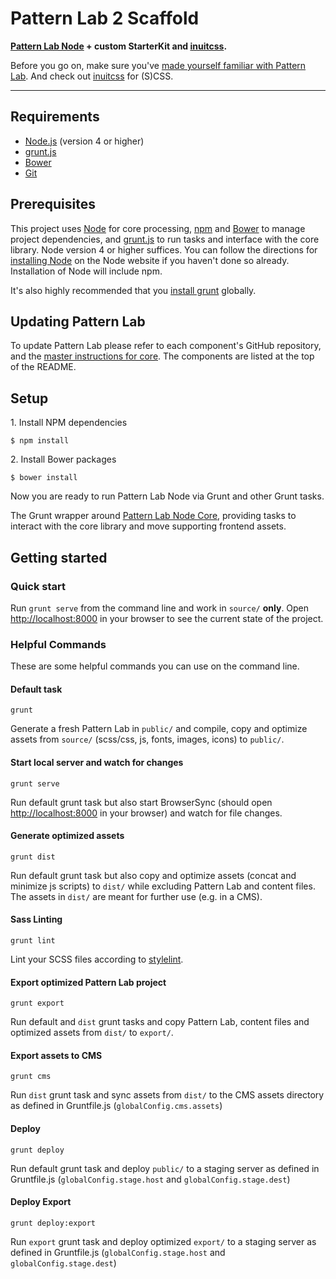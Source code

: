 # Pattern Lab 2 Scaffold

**[Pattern Lab Node](https://github.com/pattern-lab/patternlab-node) + custom StarterKit and [inuitcss](https://github.com/inuitcss).**

Before you go on, make sure you've [made yourself familiar with Pattern Lab](http://patternlab.io). And check out [inuitcss](https://github.com/inuitcss) for (S)CSS.

------

## Requirements

- [Node.js](http://nodejs.org/) (version 4 or higher)
- [grunt.js](http://gruntjs.com/)
- [Bower](http://bower.io/)
- [Git](http://git-scm.com/)

## Prerequisites

This project uses [Node](https://nodejs.org) for core processing, [npm](https://www.npmjs.com/) and [Bower](http://bower.io/) to manage project dependencies, and [grunt.js](http://gruntjs.com/) to run tasks and interface with the core library. Node version 4 or higher suffices. You can follow the directions for [installing Node](https://nodejs.org/en/download/) on the Node website if you haven't done so already. Installation of Node will include npm.

It's also highly recommended that you [install grunt](http://gruntjs.com/getting-started) globally.

## Updating Pattern Lab

To update Pattern Lab please refer to each component's GitHub repository, and the [master instructions for core](https://github.com/pattern-lab/patternlab-node/wiki/Upgrading). The components are listed at the top of the README.

## Setup

1\. Install NPM dependencies

```
$ npm install
```

2\. Install Bower packages

```
$ bower install
```

Now you are ready to run Pattern Lab Node via Grunt and other Grunt tasks.

The Grunt wrapper around [Pattern Lab Node Core](https://github.com/pattern-lab/patternlab-node), providing tasks to interact with the core library and move supporting frontend assets.

## Getting started

### Quick start

Run `grunt serve` from the command line and work in `source/` **only**. Open [http://localhost:8000](http://localhost:8000) in your browser to see the current state of the project.

### Helpful Commands

These are some helpful commands you can use on the command line.

#### Default task

    grunt

Generate a fresh Pattern Lab in `public/` and compile, copy and optimize assets from `source/` (scss/css, js, fonts, images, icons) to `public/`.

#### Start local server and watch for changes

    grunt serve    

Run default grunt task but also start BrowserSync (should open [http://localhost:8000](http://localhost:8000) in your browser) and watch for file changes.

#### Generate optimized assets

    grunt dist

Run default grunt task but also copy and optimize assets (concat and minimize js scripts) to `dist/` while excluding Pattern Lab and content files. The assets in `dist/` are meant for further use (e.g. in a CMS).

#### Sass Linting

    grunt lint

Lint your SCSS files according to [stylelint](http://stylelint.io/).

#### Export optimized Pattern Lab project

    grunt export

Run default and `dist` grunt tasks and copy Pattern Lab, content files and optimized assets from `dist/` to `export/`.

#### Export assets to CMS

    grunt cms

Run `dist` grunt task and sync assets from `dist/` to the CMS assets directory as defined in Gruntfile.js (`globalConfig.cms.assets`)

#### Deploy

    grunt deploy

Run default grunt task and deploy `public/` to a staging server as defined in Gruntfile.js (`globalConfig.stage.host` and `globalConfig.stage.dest`)


#### Deploy Export

    grunt deploy:export

Run `export` grunt task and deploy optimized `export/` to a staging server as defined in Gruntfile.js (`globalConfig.stage.host` and `globalConfig.stage.dest`)

